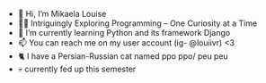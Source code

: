 - 👋 Hi, I’m Mikaela Louise
- 👩‍💻 Intriguingly Exploring Programming – One Curiosity at a Time
- 🌱 I’m currently learning Python and its framework Django
- 📫 You can reach me on my user account  (ig- @louiivr) <3
- 🐈 I have a Persian-Russian cat named ppo ppo/ peu peu
- 💀 currently fed up this semester 

<!---
louihv/louihv is a ✨ special ✨ repository because its `README.md` (this file) appears on your GitHub profile.
You can click the Preview link to take a look at your changes.
--->
